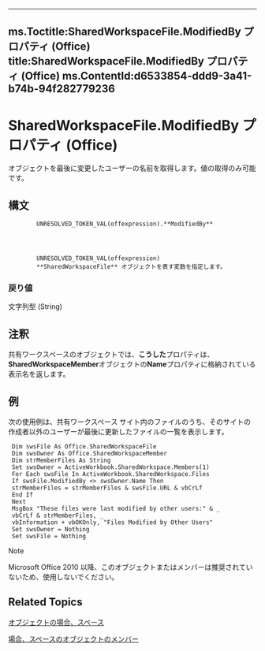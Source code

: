 

---
ms.Toctitle:SharedWorkspaceFile.ModifiedBy プロパティ (Office)
title:SharedWorkspaceFile.ModifiedBy プロパティ (Office)
ms.ContentId:d6533854-ddd9-3a41-b74b-94f282779236
---
# SharedWorkspaceFile.ModifiedBy プロパティ (Office)




オブジェクトを最後に変更したユーザーの名前を取得します。値の取得のみ可能です。

## 構文

            UNRESOLVED_TOKEN_VAL(offexpression).**ModifiedBy**




            UNRESOLVED_TOKEN_VAL(offexpression)
            **SharedWorkspaceFile** オブジェクトを表す変数を指定します。

### 戻り値
文字列型 (String)





## 注釈
共有ワークスペースのオブジェクトでは、**こうした**プロパティは、 **SharedWorkspaceMember**オブジェクトの**Name**プロパティに格納されている表示名を返します。



## 例
次の使用例は、共有ワークスペース サイト内のファイルのうち、そのサイトの作成者以外のユーザーが最後に更新したファイルの一覧を表示します。



```sourcecode
 Dim swsFile As Office.SharedWorkspaceFile 
 Dim swsOwner As Office.SharedWorkspaceMember 
 Dim strMemberFiles As String 
 Set swsOwner = ActiveWorkbook.SharedWorkspace.Members(1) 
 For Each swsFile In ActiveWorkbook.SharedWorkspace.Files 
 If swsFile.ModifiedBy <> swsOwner.Name Then 
 strMemberFiles = strMemberFiles & swsFile.URL & vbCrLf 
 End If 
 Next 
 MsgBox "These files were last modified by other users:" & _ 
 vbCrLf & strMemberFiles, _ 
 vbInformation + vbOKOnly, "Files Modified by Other Users" 
 Set swsOwner = Nothing 
 Set swsFile = Nothing 

```




>[!NOTE]
>Microsoft Office 2010 以降、このオブジェクトまたはメンバーは推奨されていないため、使用しないでください。





## Related Topics

[オブジェクトの場合、スペース](44e0bbfa-145d-df71-928f-2333b54f1829.md)

[場合、スペースのオブジェクトのメンバー](5d4b35b5-ef65-7b5b-917e-a0cc282f901f.md)




